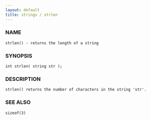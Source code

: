 ```yaml
---
layout: default
title: strings / strlen
---
```


### NAME

    strlen() - returns the length of a string

### SYNOPSIS

    int strlen( string str );

### DESCRIPTION

    strlen() returns the number of characters in the string 'str'.

### SEE ALSO

    sizeof(3)

